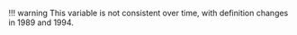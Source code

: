 !!! warning
    This variable is not consistent over time, with definition changes in 1989 and 1994.
